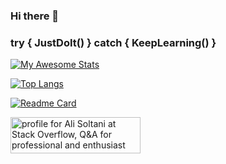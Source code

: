 ### Hi there 👋
### try { JustDoIt() } catch { KeepLearning() }

[![My Awesome Stats](https://awesome-github-stats.azurewebsites.net/user-stats/AliSoltaniorg?cardType=github&theme=dracula)](https://git.io/awesome-stats-card)

[![Top Langs](https://github-readme-stats.vercel.app/api/top-langs/?username=AliSoltaniorg)](https://github.com/anuraghazra/github-readme-stats)

[![Readme Card](https://github-readme-stats.vercel.app/api/pin/?username=AliSoltaniorg&theme=dark&repo=github-readme-stats)](https://github.com/anuraghazra/github-readme-stats)

<a href="https://stackoverflow.com/users/12595326/ali-soltani?theme=dark"><img src="https://stackoverflow.com/users/flair/12595326.png" width="208" height="58" alt="profile for Ali Soltani at Stack Overflow, Q&amp;A for professional and enthusiast programmers" title="profile for Ali Soltani at Stack Overflow, Q&amp;A for professional and enthusiast programmers"></a>
<!--
**AliSoltaniorg/AliSoltaniorg** is a ✨ _special_ ✨ repository because its `README.md` (this file) appears on your GitHub profile.

Here are some ideas to get you started:

- 🔭 I’m currently working on ...
- 🌱 I’m currently learning ...
- 👯 I’m looking to collaborate on ...
- 🤔 I’m looking for help with ...
- 💬 Ask me about ...
- 📫 How to reach me: ...
- 😄 Pronouns: ...
- ⚡ Fun fact: ...
-->
